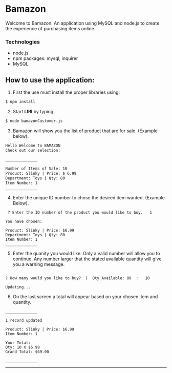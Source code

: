 # Bamazon

Welcome to Bamazon. An application using MySQL and node.js to create the experience of purchasing items online. 

### Technologies
- node.js
- npm packages: mysql, inquirer
- MySQL

## How to use the application: 
1. First the use must install the proper libraries using:
```bash
$ npm install 
```

2. Start **LIRI** by typing:
```bash
$ node bamazonCustomer.js
```
3. Bamazon will show you the list of product that are for sale. (Example below).
```bash
Hello Welcome to BAMAZON
Check out our selection:

______________

Number of Items of Sale: 10
Product: Slinky | Price: $ 6.99
Department: Toys | Qty: 80
Item Number: 1
______________
```
4. Enter the unique ID number to chose the desired item wanted. (Example Below).

```node
 ? Enter the ID number of the product you would like to buy.   1

You have chosen: 

Product: Slinky | Price: $6.99
Department: Toys | Qty: 80
Item Number: 1
______________

```
5. Enter the quanity you would like. Only a valid number will allow you to continue. Any number larger that the stated available quantity will give you a warning message.
```node

? How many would you like to buy?  |  Qty Available: 80  :   10

Updating...

```
6. On the last screen a total will appear based on your chosen item and quantity.
```node
______________

1 record updated

Product: Slinky | Price: $6.99
Item Number: 1

Your Total: 
Qty: 10 X $6.99
Grand Total: $69.90

______________

```

<hr>

